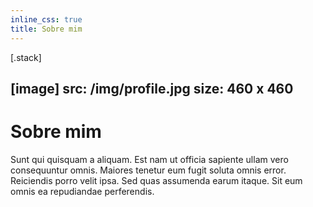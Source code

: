 ```yaml
---
inline_css: true
title: Sobre mim
---
```


[.stack]

  [image]
    src: /img/profile.jpg
    size: 460 x 460
  ---
  # Sobre mim
  Sunt qui quisquam a aliquam. Est nam ut officia sapiente ullam vero consequuntur omnis. Maiores tenetur eum fugit soluta omnis error. Reiciendis porro velit ipsa. Sed quas assumenda earum itaque. Sit eum omnis ea repudiandae perferendis.
  

